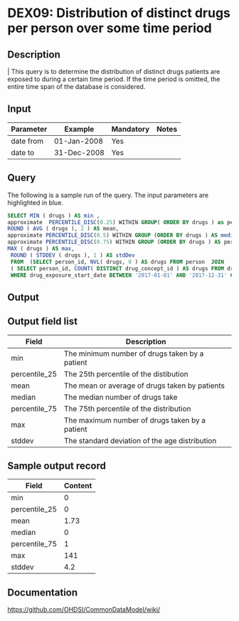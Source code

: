 <!---
Group:drug exposure
Name:DEX09 Distribution of distinct drugs per person over some time period
Author:Patrick Ryan
CDM Version: 5.0
-->

# DEX09: Distribution of distinct drugs per person over some time period

## Description
| This query is to determine the distribution of distinct drugs patients are exposed to during a certain time period. If the time period is omitted, the entire time span of the database is considered.

## Input

|  Parameter |  Example |  Mandatory |  Notes |
| --- | --- | --- | --- |
| date from | 01-Jan-2008 | Yes |   |
| date to | 31-Dec-2008 | Yes |   | 

## Query
The following is a sample run of the query. The input parameters are highlighted in  blue.  

```sql
SELECT MIN ( drugs ) AS min , 
approximate  PERCENTILE_DISC(0.25) WITHIN GROUP( ORDER BY drugs ) as percentile_25, 
ROUND ( AVG ( drugs ), 2 ) AS mean, 
approximate PERCENTILE_DISC(0.5) WITHIN GROUP (ORDER BY drugs ) AS median , 
approximate PERCENTILE_DISC(0.75) WITHIN GROUP (ORDER BY drugs ) AS percential_75, 
MAX ( drugs ) AS max, 
 ROUND ( STDDEV ( drugs ), 1 ) AS stdDev 
 FROM  (SELECT person_id, NVL( drugs, 0 ) AS drugs FROM person  JOIN 
 ( SELECT person_id, COUNT( DISTINCT drug_concept_id ) AS drugs FROM drug_exposure 
 WHERE drug_exposure_start_date BETWEEN '2017-01-01' AND '2017-12-31' GROUP BY person_id ) USING( person_id ) );
```

## Output


## Output field list

| Field |  Description |
| --- | --- | 
| min | The minimum number of drugs taken by a patient |
| percentile_25 | The 25th percentile of the distibution |
| mean | The mean or average of drugs taken by patients |
| median | The median number of drugs take |
| percentile_75 | The 75th percentile of the distribution |
| max | The maximum number of drugs taken by a patient |
| stddev | The standard deviation of the age distribution |


## Sample output record

| Field |  Content |
| --- | --- |
| min | 0 |
| percentile_25 | 0 |
| mean | 1.73 |
| median | 0 |
| percentile_75 | 1 |
| max | 141 |
| stddev | 4.2 |

## Documentation
https://github.com/OHDSI/CommonDataModel/wiki/
